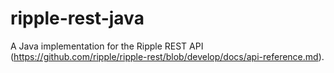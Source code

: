 ripple-rest-java
================

A Java implementation for the Ripple REST API (https://github.com/ripple/ripple-rest/blob/develop/docs/api-reference.md).